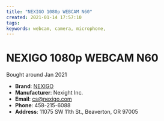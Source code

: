 ```yaml
---
title: "NEXIGO 1080p WEBCAM N60"
created: 2021-01-14 17:57:10
tags:
keywords: webcam, camera, microphone, 
---
```


# NEXIGO 1080p WEBCAM N60

Bought around Jan 2021

- **Brand**: [NEXIGO](https://www.nexigo.com)
- **Manufacturer**: Nexight Inc.
- **Email**: <cs@nexigo.com>
- **Phone**: 458-215-6088
- **Address**: 11075 SW 11th St., Beaverton, OR 97005
